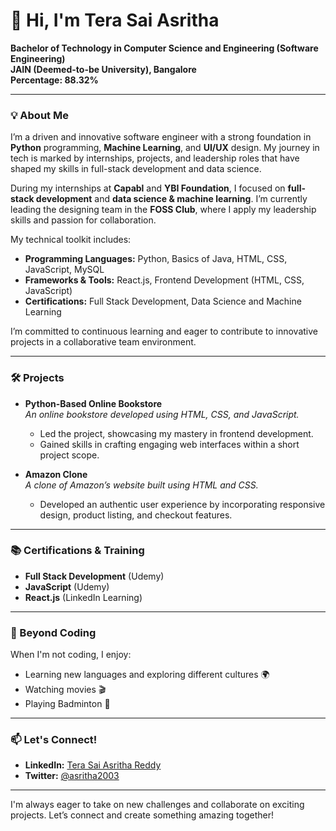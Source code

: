 # 👋 Hi, I'm Tera Sai Asritha

**Bachelor of Technology in Computer Science and Engineering (Software Engineering)**  
**JAIN (Deemed-to-be University), Bangalore**  
**Percentage: 88.32%**

---

### 💡 About Me

I’m a driven and innovative software engineer with a strong foundation in **Python** programming, **Machine Learning**, and **UI/UX** design. My journey in tech is marked by internships, projects, and leadership roles that have shaped my skills in full-stack development and data science.

During my internships at **Capabl** and **YBI Foundation**, I focused on **full-stack development** and **data science & machine learning**. I’m currently leading the designing team in the **FOSS Club**, where I apply my leadership skills and passion for collaboration.

My technical toolkit includes:

- **Programming Languages:** Python, Basics of Java, HTML, CSS, JavaScript, MySQL
- **Frameworks & Tools:** React.js, Frontend Development (HTML, CSS, JavaScript)
- **Certifications:** Full Stack Development, Data Science and Machine Learning

I’m committed to continuous learning and eager to contribute to innovative projects in a collaborative team environment.

---

### 🛠️ Projects

- **Python-Based Online Bookstore**  
  *An online bookstore developed using HTML, CSS, and JavaScript.*  
  - Led the project, showcasing my mastery in frontend development.
  - Gained skills in crafting engaging web interfaces within a short project scope.

- **Amazon Clone**  
  *A clone of Amazon’s website built using HTML and CSS.*  
  - Developed an authentic user experience by incorporating responsive design, product listing, and checkout features.
---

### 📚 Certifications & Training

- **Full Stack Development** (Udemy)
- **JavaScript** (Udemy)
- **React.js** (LinkedIn Learning)

---

### 🎵 Beyond Coding

When I'm not coding, I enjoy:

- Learning new languages and exploring different cultures 🌍
- Watching movies 🎬
- Playing Badminton 🏸

---

### 📫 Let's Connect!

- **LinkedIn:** [Tera Sai Asritha Reddy](https://www.linkedin.com/in/tera-sai-asritha-reddy-2a1464268)
- **Twitter:** [@asritha2003](https://twitter.com/asritha_2003?t=mR6QzMhagpTJuwHCvHBv9A&s=09)

---

I'm always eager to take on new challenges and collaborate on exciting projects. Let’s connect and create something amazing together!
